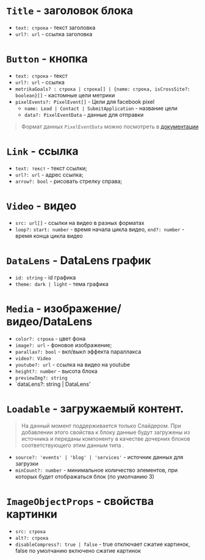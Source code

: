 # `Title` - заголовок блока

- `text: строка` - текст заголовка
- `url?: url` - ссылка заголовка

# `Button` - кнопка

- `text: строка` - текст
- `url?: url` - ссылка
- `metrikaGoals? : строка | строка[] | {name: строка, isCrossSite?: boolean}[]` - кастомные цели метрики
- `pixelEvents?: PixelEvent[]` - Цели для facebook pixel
  - `name: Lead | Contact | SubmitApplication` - название цели
  - `data?: PixelEventData` - данные для отправки

> Формат данных `PixelEventData` можно посмотреть в [документации](https://developers.facebook.com/docs/facebook-pixel/reference#standard-events)

# `Link` - ссылка

- `text: текст` - текст ссылки;
- `url?: url` - адрес ссылка;
- `arrow?: bool` - рисовать стрелку справа;

# `Video` - видео

- `src: url[]` - ссылки на видео в разных форматах
- `loop?:` `start: number` - время начала цикла видео, `end?: number` - время конца цикла видео

# `DataLens` - DataLens график

- `id: string` - id графика
- `theme: dark | light` - тема графика

# `Media` - изображение/видео/DataLens

- `color?: строка` - цвет фона
- `image?: url` - фоновое изображение;
- `parallax?: bool` - вкл/выкл эффекта параллакса
- `video?: Video`
- `youtube?: url` - ссылка на видео на youtube
- `height?: number` - высота блока
- `previewImg?: string`
- `dataLens?: string | DataLens'

# `Loadable` - загружаемый контент.

> На данный момент поддерживается только Слайдером. При добавлении этого свойства к блоку данные будут загружены из источника и переданы компоненту в качестве дочерних блоков соответствующего этим данным типа .

- `source?: 'events' | 'blog' | 'services'` - источник данных для загрузки
- `minCount?: number` - минимальное количество элементов, при которых будет отображаться блок (по умолчанию 3)

# `ImageObjectProps` - свойства картинки

- `src: строка`
- `alt?: строка`
- `disableCompress?: true | false` - true отключает сжатие картинок, false по умолчанию включено сжатие картинок

